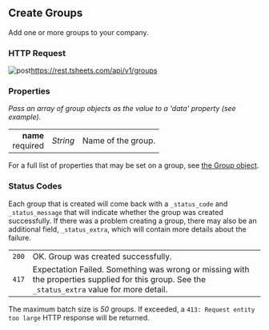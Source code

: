 ## Create Groups

Add one or more groups to your company.

### HTTP Request

<img src="../../images/post.png" alt="post"/><api>https://rest.tsheets.com/api/v1/groups</api>

### Properties
_Pass an array of group objects as the value to a 'data' property (see example)._

|                |             |             |
| -------------: | :---------: | ----------- |
| **name**<br/>required | _String_ | Name of the group. |

For a full list of properties that may be set on a group, see [the Group object](#the-group-object).

### Status Codes

Each group that is created will come back with a `_status_code` and `_status_message` that will indicate whether the group was created successfully. If there was a problem creating a group, there may also be an additional field, `_status_extra`, which will contain more details about the failure.

|         |          |
| :-----: | :------- |
| <code class="level200">200</code> | OK. Group was created successfully. |
| <code class="level400">417</code> | Expectation Failed. Something was wrong or missing with the properties supplied for this group. See the `_status_extra` value for more detail. |

<aside class="notice">
The maximum batch size is <i>50</i> groups. If exceeded, a <code class="standout">413: Request entity too large</code> HTTP response will be returned.
</aside>